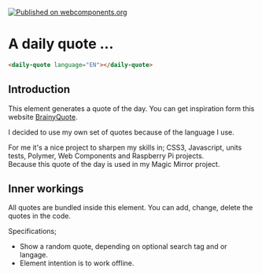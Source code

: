 [![Published on webcomponents.org](https://img.shields.io/badge/webcomponents.org-published-blue.svg)](https://www.webcomponents.org/element/itsMeBender/daily-quote)

# A daily quote ...

<!---
```
<custom-element-demo>
  <template>
    <script src="../webcomponentsjs/webcomponents-lite.js"></script>
    <link rel="import" href="daily-quote.html">
    <next-code-block></next-code-block>
  </template>
</custom-element-demo>
```
-->
```html
<daily-quote language="EN"></daily-quote>
```

## Introduction

This element generates a quote of the day. You can get inspiration form this website [BrainyQuote](https://www.brainyquote.com/).  

I decided to use my own set of quotes because of the language I use.

For me it's a nice project to sharpen my skills in; CSS3, Javascript, units tests, Polymer, Web Components and Raspberry Pi projects.  
Because this quote of the day is used in my Magic Mirror project.

## Inner workings

All quotes are bundled inside this element. You can add, change, delete the quotes in the code.   

Specifications;  
* Show a random quote, depending on optional search tag and or langage.
* Element intention is to work offline.  
